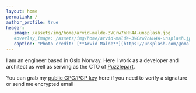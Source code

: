 ```yaml
---
layout: home
permalink: /
author_profile: true
header:
   image: /assets/img/home/arvid-malde-3VCrw7nHH4A-unsplash.jpg
   #overlay_image: /assets/img/home/arvid-malde-3VCrw7nHH4A-unsplash.jpg
   caption: "Photo credit: [**Arvid Malde**](https://unsplash.com/@omalley)"
---
```


 I am an engineer based in Oslo Norway. Here I work as a developer and architect as well as serving as the CTO of [Puzzlepart](https://puzzlepart.com).

 You can grab my [public GPG/PGP key](/assets/okms-public.asc) here if you need to verify a signature or send me encrypted email